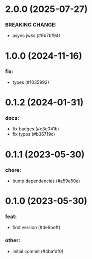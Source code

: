 # 2.0.0 (2025-07-27)

### BREAKING CHANGE:

- async jwks (#9b7bf94)

# 1.0.0 (2024-11-16)

### fix:

- types (#1035992)

# 0.1.2 (2024-01-31)

### docs:

- fix badges (#e3e041b)
- fix typos (#b36719c)

# 0.1.1 (2023-05-30)

### chore:

- bump dependencies (#a59e50e)

# 0.1.0 (2023-05-30)

### feat:

- first version (#de9beff)

### other:

- initial commit (#4bafdf0)

